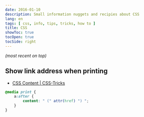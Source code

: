 ```yaml
---
date: 2016-01-10
description: Small information nuggets and recipies about CSS
lang: en
tags: [ css, info, tips, tricks, how to ]
title: CSS
showToc: true
tocOpen: true
tocSide: right
---
```


<!--more-->

*(most recent on top)*

## Show link address when printing

* [CSS Content | CSS-Tricks](http://css-tricks.com/css-content/)

```css
@media print {
    a:after {
        content: " (" attr(href) ") ";
    }
}
```
